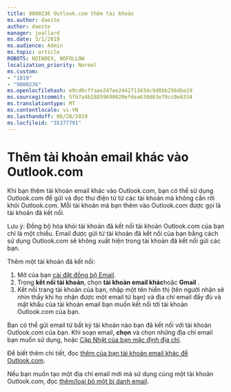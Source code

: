 ```yaml
---
title: 9000236 Outlook.com thêm tài khoản
ms.author: daeite
author: daeite
manager: joallard
ms.date: 3/1/2019
ms.audience: Admin
ms.topic: article
ROBOTS: NOINDEX, NOFOLLOW
localization_priority: Normal
ms.custom:
- "1819"
- "9000236"
ms.openlocfilehash: e9cd0cffaae247ee2442713434c9d8bb256dba19
ms.sourcegitcommit: 5fb7a4b28859690020efdea630d03e70cc0e6334
ms.translationtype: MT
ms.contentlocale: vi-VN
ms.lasthandoff: 06/28/2019
ms.locfileid: "35377791"
---
```

# <a name="add-your-other-email-accounts-to-outlookcom"></a>Thêm tài khoản email khác vào Outlook.com

Khi bạn thêm tài khoản email khác vào Outlook.com, bạn có thể sử dụng Outlook.com để gửi và đọc thư điện tử từ các tài khoản mà không cần rời khỏi Outlook.com. Mỗi tài khoản mà bạn thêm vào Outlook.com được gọi là tài khoản đã kết nối.

Lưu ý: Đồng bộ hóa khỏi tài khoản đã kết nối tài khoản Outlook.com của bạn chỉ là một chiều. Email được gửi từ tài khoản đã kết nối của bạn bằng cách sử dụng Outlook.com sẽ không xuất hiện trong tài khoản đã kết nối gửi các bạn.

Thêm một tài khoản đã kết nối:

1. Mở của bạn [cài đặt đồng bộ Email](https://go.microsoft.com/fwlink/?linkid=875264).
2. Trong **kết nối tài khoản**, chọn **tài khoản email khác**hoặc **Gmail** .
3. Kết nối trang tài khoản của bạn, nhập một tên hiển thị (tên người nhận sẽ nhìn thấy khi họ nhận được một email từ bạn) và địa chỉ email đầy đủ và mật khẩu của tài khoản email bạn muốn kết nối tới tài khoản Outlook.com của bạn.

Bạn có thể gửi email từ bất kỳ tài khoản nào bạn đã kết nối với tài khoản Outlook.com của bạn. Khi soạn email, **chọn** và chọn những địa chỉ email bạn muốn sử dụng, hoặc [Cập Nhật của bạn mặc định địa chỉ](https://go.microsoft.com/fwlink/?linkid=875264).

Để biết thêm chi tiết, đọc [thêm của bạn tài khoản email khác để Outlook.com](https://support.office.com/article/c5224df4-5885-4e79-91ba-523aa743f0ba).

Nếu bạn muốn tạo một địa chỉ email mới mà sử dụng cùng một tài khoản Outlook.com, đọc [thêm/loại bỏ một bí danh email](https://support.office.com/article/459b1989-356d-40fa-a689-8f285b13f1f2).